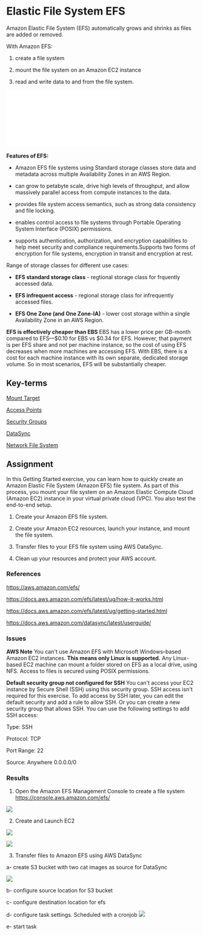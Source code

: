 # Elastic File System EFS
Amazon Elastic File System (EFS) automatically grows and shrinks as files are added or removed.

With Amazon EFS:
1) create a file system

2) mount the file system on an Amazon EC2 instance

3)  read and write data to and from the file system.

![elastic-file-system](04_Cloud_2/elastic-file-system.md)

**Features of EFS:**
* Amazon EFS file systems using Standard storage classes store data and metadata across multiple Availability Zones in an AWS Region. 

* can grow to petabyte scale, drive high levels of throughput, and allow massively parallel access from compute instances to the data.

* provides file system access semantics, such as strong data consistency and file locking. 

* enables control access to file systems through Portable Operating System Interface (POSIX) permissions. 

* supports authentication, authorization, and encryption capabilities to help meet security and compliance requirements.Supports two forms of encryption for file systems, encryption in transit and encryption at rest. 

Range of storage classes for different use cases:
* **EFS standard storage class** - regtional storage class for frquently accessed data.
* **EFS infrequent access** - regional storage class for infrequently accessed files.

* **EFS One Zone (and One Zone-IA)** - lower cost storage within a single Availability Zone in an AWS Region.

**EFS is effectively cheaper than EBS**
EBS has a lower price per GB-month compared to EFS—$0.10 for EBS vs $0.34 for EFS. However, that payment is per EFS share and not per machine instance, so the cost of using EFS decreases when more machines are accessing EFS. With EBS, there is a cost for each machine instance with its own separate, dedicated storage volume. So in most scenarios, EFS will be substantially cheaper.


## Key-terms
[Mount Target](../beschrijvingen/aws-cloud-glossary.md#mount-target)

[Access Points](../beschrijvingen/aws-cloud-glossary.md#access-points)

[Security Groups](../beschrijvingen/aws-cloud-glossary.md#security-groups)

[DataSync](../beschrijvingen/aws-cloud-glossary.md#datasync)

[Network File System](../beschrijvingen/general-glossary.md#network-file-system)



## Assignment

In this Getting Started exercise, you can learn how to quickly create an Amazon Elastic File System (Amazon EFS) file system. As part of this process, you mount your file system on an Amazon Elastic Compute Cloud (Amazon EC2) instance in your virtual private cloud (VPC). You also test the end-to-end setup.

1) Create your Amazon EFS file system.

2) Create your Amazon EC2 resources, launch your instance, and mount the file system.

3) Transfer files to your EFS file system using AWS DataSync.

4) Clean up your resources and protect your AWS account.

### References
https://aws.amazon.com/efs/

https://docs.aws.amazon.com/efs/latest/ug/how-it-works.html

https://docs.aws.amazon.com/efs/latest/ug/getting-started.html

https://docs.aws.amazon.com/datasync/latest/userguide/

### Issues
**AWS Note**
You can't use Amazon EFS with Microsoft Windows–based Amazon EC2 instances. 
**This means only Linux is supported.** Any Linux-based EC2 machine can mount a folder stored on EFS as a local drive, using NFS. Access to files is secured using POSIX permissions. 

**Default security group not configured for SSH**
You can't access your EC2 instance by Secure Shell (SSH) using this security group. SSH access isn't required for this exercise. To add access by SSH later, you can edit the default security and add a rule to allow SSH. Or you can create a new security group that allows SSH. You can use the following settings to add SSH access:

Type: SSH

Protocol: TCP

Port Range: 22

Source: Anywhere 0.0.0.0/0

### Results

1) Open the Amazon EFS Management Console to create a file system https://console.aws.amazon.com/efs/

![](../00_includes/wk04/efs-created.png)

2) Create and Launch EC2

![](../00_includes/wk04/ex-features-created-efs.png)

![](../00_includes/wk04/efs-mount-securitygrp-config.png)


3) Transfer files to Amazon EFS using AWS DataSync

a- create S3 bucket with two cat images as source for DataSync

![](00_includes/wk04/efs-created-s3-source.png)

b- configure source location for S3 bucket

c- configure destination location for efs

d- configure task settings. Scheduled with a cronjob
![](../00_includes/wk04/efs-cronjob-datasync.png)

e- start task






